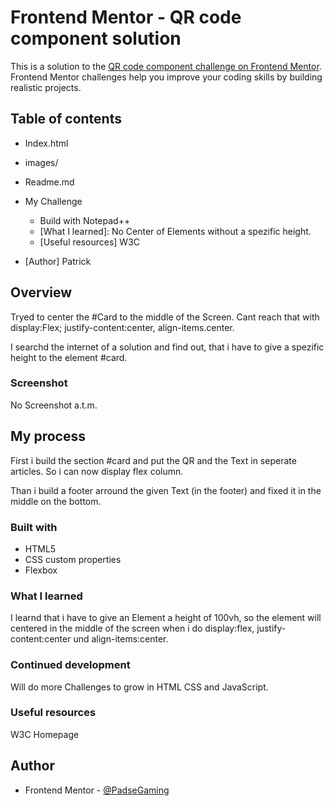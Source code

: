 # Frontend Mentor - QR code component solution

This is a solution to the [QR code component challenge on Frontend Mentor](https://www.frontendmentor.io/challenges/qr-code-component-iux_sIO_H). Frontend Mentor challenges help you improve your coding skills by building realistic projects. 

## Table of contents

- Index.html
- images/
- Readme.md

- My Challenge
  - Build with Notepad++
  - [What I learned]: No Center of Elements without a spezific height.
  - [Useful resources] W3C
- [Author] Patrick

## Overview

Tryed to center the #Card to the middle of the Screen. Cant reach that with display:Flex; justify-content:center, align-items.center.

I searchd the internet of a solution and find out, that i have to give a spezific height to the element #card.

### Screenshot

No Screenshot a.t.m.

## My process

First i build the section #card and put the QR and the Text in seperate articles. So i can now display flex column. 

Than i build a footer arround the given Text (in the footer) and fixed it in the middle on the bottom. 

### Built with

- HTML5 
- CSS custom properties
- Flexbox

### What I learned

I learnd that i have to give an Element a height of 100vh, so the element will centered in the middle of the screen when i do display:flex, justify-content:center und align-items:center.

### Continued development

Will do more Challenges to grow in HTML CSS and JavaScript.

### Useful resources

W3C Homepage

## Author

- Frontend Mentor - [@PadseGaming](https://www.frontendmentor.io/profile/padsegaming)
